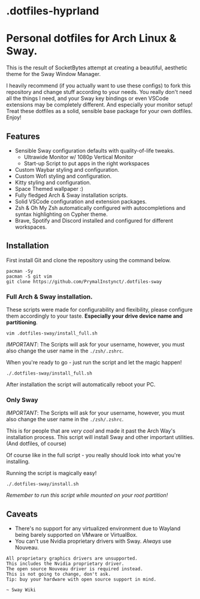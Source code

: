 # .dotfiles-hyprland
# Personal dotfiles for Arch Linux & Sway.

This is the result of SocketBytes attempt at creating a beautiful, aesthetic theme for the Sway Window Manager.

I heavily recommend (if you actually want to use these configs) to fork this repository and change stuff according to your needs. You really don't need all the things I need, and your Sway key bindings or even VSCode extensions may be completely different. And especially your monitor setup!
Treat these dotfiles as a solid, sensible base package for your own dotfiles. Enjoy!

## Features

- Sensible Sway configuration defaults with quality-of-life tweaks.
  - Ultrawide Monitor w/ 1080p Vertical Monitor
  - Start-up Script to put apps in the right workspaces
- Custom Waybar styling and configuration.
- Custom Wofi styling and configuration.
- Kitty styling and configuration.
- Space Themed wallpaper :)
- Fully fledged Arch & Sway installation scripts.
- Solid VSCode configuration and extension packages.
- Zsh & Oh My Zsh automatically configured with autocompletions and syntax highlighting on Cypher theme.
- Brave, Spotify and Discord installed and configured for different workspaces.

## Installation

First install Git and clone the repository using the command below.

```
pacman -Sy
pacman -S git vim
git clone https://github.com/PrymalInstynct/.dotfiles-sway
```

### Full Arch & Sway installation.

These scripts were made for configurability and flexibility, please configure them accordingly to your taste. **Especially your drive device name and partitioning**.

```
vim .dotfiles-sway/install_full.sh
```

_IMPORTANT_: The Scripts will ask for your username, however, you must also change the user name in the `./zsh/.zshrc`.

When you're ready to go - just run the script and let the magic happen!

```
./.dotfiles-sway/install_full.sh
```

After installation the script will automatically reboot your PC.

### Only Sway

_IMPORTANT_: The Scripts will ask for your username, however, you must also change the user name in the `./zsh/.zshrc`.

This is for people that are _very cool_ and made it past the Arch Way's installation process. This script will install Sway and other important utilities. (And dotfiles, of course)

Of course like in the full script - you really should look into what you're installing.

Running the script is magically easy!

```
./.dotfiles-sway/install.sh
```

_Remember to run this script while mounted on your root partition!_

## Caveats

- There's no support for any virtualized environment due to Wayland being barely supported on VMware or VirtualBox.
- You can't use Nvidia proprietary drivers with Sway. _Always_ use Nouveau.

```
All proprietary graphics drivers are unsupported.
This includes the Nvidia proprietary driver.
The open source Nouveau driver is required instead.
This is not going to change, don't ask.
Tip: buy your hardware with open source support in mind.

~ Sway Wiki
```
